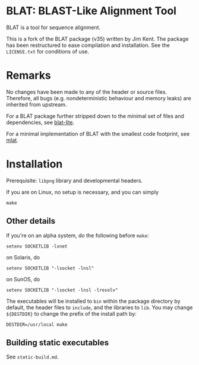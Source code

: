 # BLAT: BLAST-Like Alignment Tool

BLAT is a tool for sequence alignment.

This is a fork of the BLAT package (v35) written by Jim Kent. The package has
been restructured to ease compilation and installation. See the `LICENSE.txt`
for conditions of use.

# Remarks

No changes have been made to any of the header or source files.
Therefore, all bugs (e.g. nondeterministic behaviour and memory leaks) are inherited from upstream.

For a BLAT package further stripped down to the minimal set of files and dependencies, see [blat-lite](https://github.com/djhshih/blat-lite).

For a minimal implementation of BLAT with the smallest code footprint, see [mlat](https://github.com/djhshih/mlat).

# Installation

Prerequisite: `libpng` library and developmental headers.

If you are on Linux, no setup is necessary, and you can simply

    make

## Other details

If you're on an alpha system, do the following before `make`:

    setenv SOCKETLIB -lxnet

on Solaris, do

    setenv SOCKETLIB "-lsocket -lnsl"

on SunOS, do

    setenv SOCKETLIB "-lsocket -lnsl -lresolv"


The executables will be installed to `bin` within the package directory by default, the header files to `include`, and the libraries to `lib`. You may change `${DESTDIR}` to change the prefix of the install path by:

    DESTDIR=/usr/local make

## Building static executables

See `static-build.md`.

